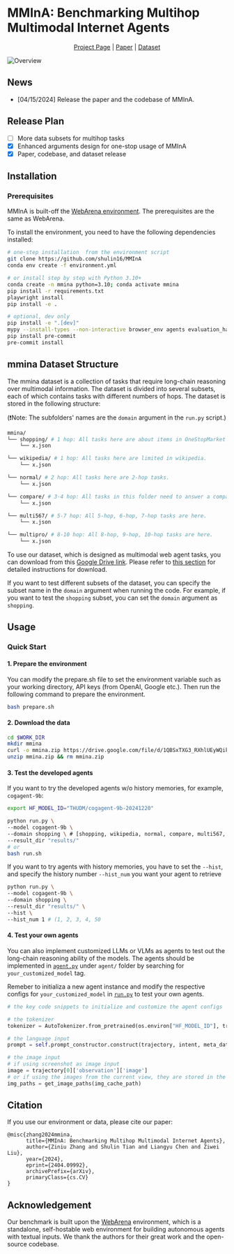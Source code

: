 # MMInA: Benchmarking Multihop Multimodal Internet Agents

<!-- <p align="center">
    <img src="media/logo.png" alt="Logo" width="80px">
    <br>
</p> -->


<p align="center">
<a href="https://mmina.cliangyu.com/">Project Page</a> |
<a href="https://arxiv.org/abs/2404.09992">Paper</a> |
<a href="https://drive.google.com/file/d/1QBSxTXG3_RXhlUEyWQikqyOEit4deDj6/view?usp=drive_link">Dataset</a>
</p>

![Overview](media/teaser.png)


## News
* [04/15/2024] Release the paper and the codebase of MMInA.

## Release Plan
- [ ] More data subsets for multihop tasks
- [x] Enhanced arguments design for one-stop usage of MMInA
- [x] Paper, codebase, and dataset release

## Installation
### Prerequisites
MMInA is built-off the <a href="https://github.com/web-arena-x/webarena">WebArena environment</a>. The prerequisites are the same as WebArena.

To install the environment, you need to have the following dependencies installed: 

```bash
# one-step installation  from the environment script
git clone https://github.com/shulin16/MMInA
conda env create -f environment.yml

# or install step by step with Python 3.10+
conda create -n mmina python=3.10; conda activate mmina
pip install -r requirements.txt
playwright install
pip install -e .

# optional, dev only
pip install -e ".[dev]"
mypy --install-types --non-interactive browser_env agents evaluation_harness
pip install pre-commit
pre-commit install
```

## mmina Dataset Structure
The mmina dataset is a collection of tasks that require long-chain reasoning over multimodal information. The dataset is divided into several subsets, each of which contains tasks with different numbers of hops. The dataset is stored in the following structure:

(❗️Note: The subfolders' names are the `domain` argument in the `run.py` script.)
``` bash
mmina/
└── shopping/ # 1 hop: All tasks here are about items in OneStopMarket
    └── x.json

└── wikipedia/ # 1 hop: All tasks here are limited in wikipedia.
    └── x.json

└── normal/ # 2 hop: All tasks here are 2-hop tasks.
    └── x.json

└── compare/ # 3-4 hop: All tasks in this folder need to answer a comparable question first.
    └── x.json

└── multi567/ # 5-7 hop: All 5-hop, 6-hop, 7-hop tasks are here.
    └── x.json

└── multipro/ # 8-10 hop: All 8-hop, 9-hop, 10-hop tasks are here.
    └── x.json

```

To use our dataset, which is designed as multimodal web agent tasks, you can download from this [Google Drive link](https://drive.google.com/file/d/1QBSxTXG3_RXhlUEyWQikqyOEit4deDj6/view?usp=drive_link). Please refer to [this section](##Usage) for detailed instructions for download.

If you want to test different subsets of the dataset, you can specify the subset name in the `domain` argument when running the code. For example, if you want to test the `shopping` subset, you can set the `domain` argument as `shopping`.


## Usage
### Quick Start
#### 1. Prepare the environment
You can modify the prepare.sh file to set the environment variable such as your working directory, API keys (from OpenAI, Google etc.). Then run the following command to prepare the environment.
```bash
bash prepare.sh
```

#### 2. Download the data
```bash
cd $WORK_DIR
mkdir mmina
curl -o mmina.zip https://drive.google.com/file/d/1QBSxTXG3_RXhlUEyWQikqyOEit4deDj6/view?usp=drive_link
unzip mmina.zip && rm mmina.zip
```

#### 3. Test the developed agents
If you want to try the developed agents w/o history memories, for example, `cogagent-9b`:
```bash
export HF_MODEL_ID="THUDM/cogagent-9b-20241220"

python run.py \
--model cogagent-9b \
--domain shopping \ # [shopping, wikipedia, normal, compare, multi567, multipro]
--result_dir "results/"
# or
bash run.sh
```

If you want to try agents with history memories, you have to set the `--hist`, and specify the history number `--hist_num` you want your agent to retrieve

```bash
python run.py \
--model cogagent-9b \
--domain shopping \ 
--result_dir "results/" \
--hist \
--hist_num 1 # (1, 2, 3, 4, 50
```

#### 4. Test your own agents
You can also implement customized LLMs or VLMs as agents to test out the long-chain reasoning ability of the models. The agents should be implemented in [`agent.py`](agent/agent.py) under `agent/` folder by searching for `your_customized_model` tag. 

Remeber to initializa a new agent instance and modify the respective configs for `your_customized_model` in [`run.py`](run.py)  to test your own agents.

``` python
# the key code snippets to initialize and customize the agent configs

# the tokenizer
tokenizer = AutoTokenizer.from_pretrained(os.environ["HF_MODEL_ID"], trust_remote_code=True)

# the language input
prompt = self.prompt_constructor.construct(trajectory, intent, meta_data)

# the image input
# if using screenshot as image input
image = trajectory[0]['observation']['image']
# or if using the images from the current view, they are stored in the ./cache/img_bin folder, which can be retrieved by the following code
img_paths = get_image_paths(img_cache_path)
```

## Citation
If you use our environment or data, please cite our paper:
```
@misc{zhang2024mmina,
      title={MMInA: Benchmarking Multihop Multimodal Internet Agents}, 
      author={Ziniu Zhang and Shulin Tian and Liangyu Chen and Ziwei Liu},
      year={2024},
      eprint={2404.09992},
      archivePrefix={arXiv},
      primaryClass={cs.CV}
}
```

## Acknowledgement
Our benchmark is built upon the <a href="https://webarena.dev/">WebArena</a> environment, which is a standalone, self-hostable web environment for building autonomous agents with textual inputs. We thank the authors for their great work and the open-source codebase.
